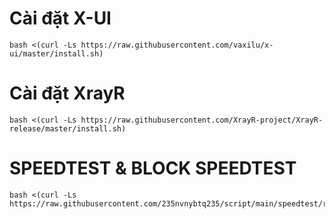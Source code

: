 # Cài đặt X-UI
```
bash <(curl -Ls https://raw.githubusercontent.com/vaxilu/x-ui/master/install.sh)
```
# Cài đặt XrayR
```
bash <(curl -Ls https://raw.githubusercontent.com/XrayR-project/XrayR-release/master/install.sh)
```
# SPEEDTEST & BLOCK SPEEDTEST
```
bash <(curl -Ls https://raw.githubusercontent.com/235nvnybtq235/script/main/speedtest/run.sh)
```
